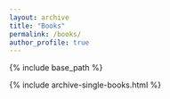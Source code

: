 ```yaml
---
layout: archive
title: "Books"
permalink: /books/
author_profile: true
---
```



{% include base_path %}


{% include archive-single-books.html %}
